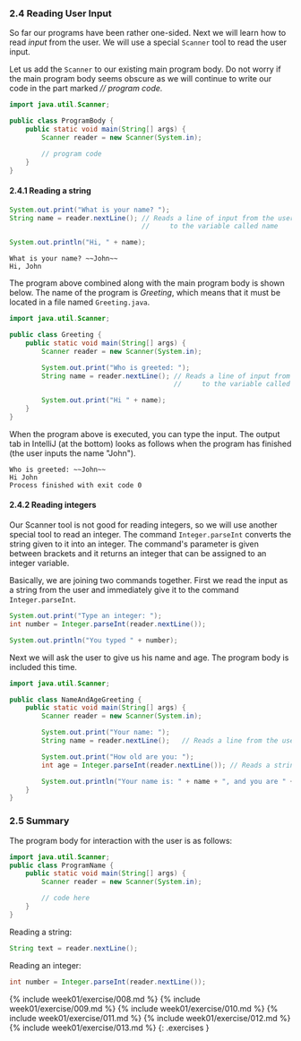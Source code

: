 <!-- 2.4 was 7 -->
### 2.4 Reading User Input

So far our programs have been rather one-sided. Next we will learn how to read *input* from the user. We will use a special `Scanner` tool to read the user input.

Let us add the `Scanner` to our existing main program body. Do not worry if the main program body seems obscure as we will continue to write our code in the part marked *// program code.*

```java
import java.util.Scanner;

public class ProgramBody {
    public static void main(String[] args) {
        Scanner reader = new Scanner(System.in);

        // program code
    }
}
```

#### 2.4.1 Reading a string

```java
System.out.print("What is your name? ");
String name = reader.nextLine(); // Reads a line of input from the user and assigns it
                                 //     to the variable called name

System.out.println("Hi, " + name);
```

```output
What is your name? ~~John~~
Hi, John
```

The program above combined along with the main program body is shown below. The name of the program is *Greeting*, which means that it must be located in a file named `Greeting.java`.

```java
import java.util.Scanner;

public class Greeting {
    public static void main(String[] args) {
        Scanner reader = new Scanner(System.in);

        System.out.print("Who is greeted: ");
        String name = reader.nextLine(); // Reads a line of input from the user and assigns it
                                         //     to the variable called name

        System.out.print("Hi " + name);
    }
}
```

When the program above is executed, you can type the input. The output tab in IntelliJ (at the bottom) looks as follows when the program has finished (the user inputs the name "John").

```output
Who is greeted: ~~John~~
Hi John
Process finished with exit code 0
```

#### 2.4.2 Reading integers

Our Scanner tool is not good for reading integers, so we will use another special tool to read an integer. The command `Integer.parseInt` converts the string given to it into an integer. The command's parameter is given between brackets and it returns an integer that can be assigned to an integer variable.

Basically, we are joining two commands together. First we read the input as a string from the user and immediately give it to the command `Integer.parseInt`.

```java
System.out.print("Type an integer: ");
int number = Integer.parseInt(reader.nextLine());

System.out.println("You typed " + number);
```

Next we will ask the user to give us his name and age. The program body is included this time.


```java
import java.util.Scanner;

public class NameAndAgeGreeting {
    public static void main(String[] args) {
        Scanner reader = new Scanner(System.in);

        System.out.print("Your name: ");
        String name = reader.nextLine();   // Reads a line from the users keyboard

        System.out.print("How old are you: ");
        int age = Integer.parseInt(reader.nextLine()); // Reads a string variable from the keyboard and transfers it to an integer

        System.out.println("Your name is: " + name + ", and you are " + age + " years old, nice to meet you!");
    }
}
```

### 2.5 Summary

The program body for interaction with the user is as follows:

```java
import java.util.Scanner;
public class ProgramName {
    public static void main(String[] args) {
        Scanner reader = new Scanner(System.in);

        // code here
    }
}
```

Reading a string:

```java
String text = reader.nextLine();
```

Reading an integer:

```java
int number = Integer.parseInt(reader.nextLine());
```

{% include week01/exercise/008.md %}
{% include week01/exercise/009.md %}
{% include week01/exercise/010.md %}
{% include week01/exercise/011.md %}
{% include week01/exercise/012.md %}
{% include week01/exercise/013.md %}
{: .exercises }
